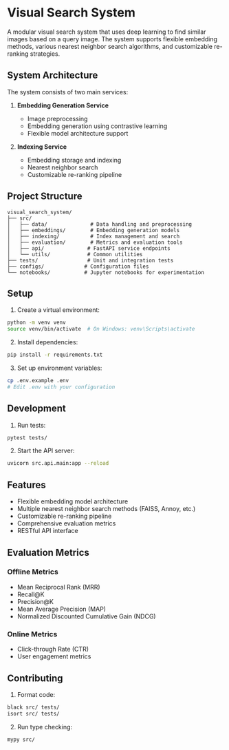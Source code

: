 # Visual Search System

A modular visual search system that uses deep learning to find similar images based on a query image. The system supports flexible embedding methods, various nearest neighbor search algorithms, and customizable re-ranking strategies.

## System Architecture

The system consists of two main services:

1. **Embedding Generation Service**
   - Image preprocessing
   - Embedding generation using contrastive learning
   - Flexible model architecture support

2. **Indexing Service**
   - Embedding storage and indexing
   - Nearest neighbor search
   - Customizable re-ranking pipeline

## Project Structure

```
visual_search_system/
├── src/
│   ├── data/              # Data handling and preprocessing
│   ├── embeddings/        # Embedding generation models
│   ├── indexing/          # Index management and search
│   ├── evaluation/        # Metrics and evaluation tools
│   ├── api/              # FastAPI service endpoints
│   └── utils/            # Common utilities
├── tests/                # Unit and integration tests
├── configs/             # Configuration files
└── notebooks/           # Jupyter notebooks for experimentation
```

## Setup

1. Create a virtual environment:
```bash
python -m venv venv
source venv/bin/activate  # On Windows: venv\Scripts\activate
```

2. Install dependencies:
```bash
pip install -r requirements.txt
```

3. Set up environment variables:
```bash
cp .env.example .env
# Edit .env with your configuration
```

## Development

1. Run tests:
```bash
pytest tests/
```

2. Start the API server:
```bash
uvicorn src.api.main:app --reload
```

## Features

- Flexible embedding model architecture
- Multiple nearest neighbor search methods (FAISS, Annoy, etc.)
- Customizable re-ranking pipeline
- Comprehensive evaluation metrics
- RESTful API interface

## Evaluation Metrics

### Offline Metrics
- Mean Reciprocal Rank (MRR)
- Recall@K
- Precision@K
- Mean Average Precision (MAP)
- Normalized Discounted Cumulative Gain (NDCG)

### Online Metrics
- Click-through Rate (CTR)
- User engagement metrics

## Contributing

1. Format code:
```bash
black src/ tests/
isort src/ tests/
```

2. Run type checking:
```bash
mypy src/
```